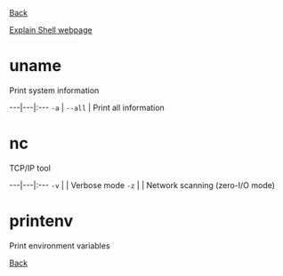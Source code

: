 [Back](README.md)

[Explain Shell webpage](http://explainshell.com/)

# uname
Print system information

---|---|:---
`-a` | `--all` | Print all information

# nc
TCP/IP tool

---|---|:---
`-v` | | Verbose mode
`-z` | | Network scanning (zero-I/O mode)

# printenv
Print environment variables

[Back](README.md)